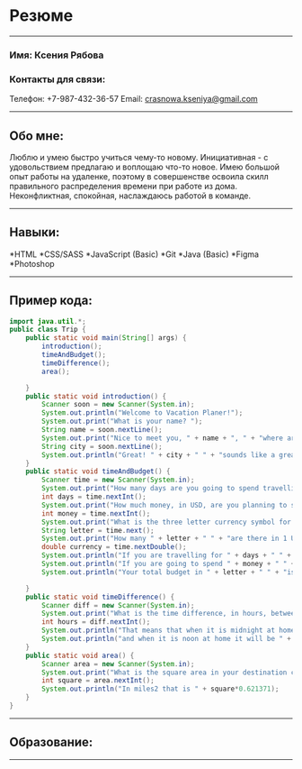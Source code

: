 # Резюме 
*********
### Имя: Ксения Рябова 
### Контакты для связи: 
Телефон: +7-987-432-36-57
Email: crasnowa.kseniya@gmail.com

*********
## Обо мне: 
Люблю и умею быстро учиться чему-то новому. Инициативная - с удовольствием предлагаю и воплощаю что-то новое. Имею большой опыт работы на удаленке, поэтому в совершенстве освоила скилл правильного распределения времени при работе из дома. 
Неконфликтная, спокойная, наслаждаюсь работой в команде.

*********
## Навыки: 
*HTML
*CSS/SASS
*JavaScript (Basic)
*Git
*Java (Basic)
*Figma
*Photoshop

*********
## Пример кода:
```java
import java.util.*;
public class Trip {
    public static void main(String[] args) {
        introduction();
        timeAndBudget();
        timeDifference();
        area();

    }
    public static void introduction() {
        Scanner soon = new Scanner(System.in);
        System.out.println("Welcome to Vacation Planer!");
        System.out.print("What is your name? ");
        String name = soon.nextLine();
        System.out.print("Nice to meet you, " + name + ", " + "where are you travelling to? ");
        String city = soon.nextLine();
        System.out.println("Great! " + city + " " + "sounds like a great trip");
    }
    public static void timeAndBudget() {
        Scanner time = new Scanner(System.in);
        System.out.print("How many days are you going to spend travelling? ");
        int days = time.nextInt();
        System.out.print("How much money, in USD, are you planning to spend on your trip? ");
        int money = time.nextInt();
        System.out.print("What is the three letter currency symbol for your travel destination? ");
        String letter = time.next();
        System.out.print("How many " + letter + " " + "are there in 1 USD? ");
        double currency = time.nextDouble();
        System.out.println("If you are travelling for " + days + " " + "days that is the same as " + days* 24 + " " + "hours or " + days* 1440 + " " + "minutes");
        System.out.println("If you are going to spend " + money + " " + "USD that means that per day you can spend up to" + " " + money/days + " " + "USD");
        System.out.println("Your total budget in " + letter + " " + "is" + " " + money*currency + " " + letter + ", " + "which per day is" + " " + money*currency/days + " " + letter);

    }
    public static void timeDifference() {
        Scanner diff = new Scanner(System.in);
        System.out.print("What is the time difference, in hours, between your home and your destination? ");
        int hours = diff.nextInt();
        System.out.println("That means that when it is midnight at home it will be " + (24 + hours) % 24 + ":00 in your travel destination");
        System.out.println("and when it is noon at home it will be " + (36 + hours) % 24 + ":00");
    }
    public static void area() {
        Scanner area = new Scanner(System.in);
        System.out.print("What is the square area in your destination country in km2? ");
        int square = area.nextInt();
        System.out.println("In miles2 that is " + square*0.621371);
    }
}
```
*********
## Образование:

		
*********